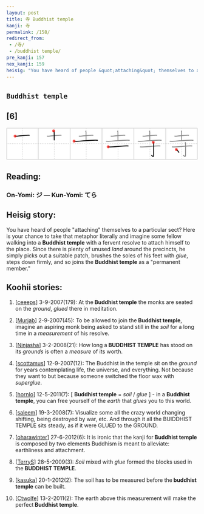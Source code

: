 ```yaml
---
layout: post
title: 寺 Buddhist temple
kanji: 寺
permalink: /158/
redirect_from:
 - /寺/
 - /buddhist temple/
pre_kanji: 157
nex_kanji: 159
heisig: "You have heard of people &quot;attaching&quot; themselves to a particular sect? Here is your chance to take that metaphor literally and imagine some fellow walking into a <b>Buddhist temple</b> with a fervent resolve to attach himself to the place. Since there is plenty of unused <i>land</i> around the precincts, he simply picks out a suitable patch, brushes the soles of his feet with <i>glue</i>, steps down firmly, and so joins the <b>Buddhist temple</b> as a &quot;permanent member.&quot;"
---
```


## `Buddhist temple`

## [6]

<div class="stroke"><img src="../images/E5AFBA.png" /></div>

## Reading:

### On-Yomi: ジ &mdash; Kun-Yomi: てら

## Heisig story:

You have heard of people &quot;attaching&quot; themselves to a particular sect? Here is your chance to take that metaphor literally and imagine some fellow walking into a <b>Buddhist temple</b> with a fervent resolve to attach himself to the place. Since there is plenty of unused <i>land</i> around the precincts, he simply picks out a suitable patch, brushes the soles of his feet with <i>glue</i>, steps down firmly, and so joins the <b>Buddhist temple</b> as a &quot;permanent member.&quot;

## Koohii stories:

1) [<a href="http://kanji.koohii.com/profile/ceeeps">ceeeps</a>] 3-9-2007(179): At the<strong> Buddhist temple</strong> the monks are seated on the <em>ground</em>, <em>glued</em> there in meditation.

2) [<a href="http://kanji.koohii.com/profile/Murjab">Murjab</a>] 2-9-2007(45): To be allowed to join the<strong> Buddhist temple</strong>, imagine an aspiring monk being asked to stand still in the <em>soil</em> for a long time in a <em>measurement</em> of his resolve.

3) [<a href="http://kanji.koohii.com/profile/Ninjasha">Ninjasha</a>] 3-2-2008(21): How long a<strong> BUDDHIST TEMPLE</strong> has stood on its <em>grounds</em> is often a <em>measure</em> of its worth.

4) [<a href="http://kanji.koohii.com/profile/scottamus">scottamus</a>] 12-9-2007(12): The Buddhist in the temple sit on the <em>ground</em> for years contemplating life, the universe, and everything. Not because they want to but because someone switched the floor wax with <em>superglue</em>.

5) [<a href="http://kanji.koohii.com/profile/hornlo">hornlo</a>] 12-5-2011(7): [ <strong>Buddhist temple</strong> = <em>soil</em> / <em>glue</em> ] - in a <strong>Buddhist temple</strong>, you can free yourself of the <em>earth</em> that <em>glues</em> you to this world.

6) [<a href="http://kanji.koohii.com/profile/saleem">saleem</a>] 19-3-2008(7): Visualize some all the crazy world changing shifting, being destroyed by war, etc. And through it all the BUIDDHIST TEMPLE sits steady, as if it were GLUED to the GROUND.

7) [<a href="http://kanji.koohii.com/profile/oharawinter">oharawinter</a>] 27-6-2012(6): It is ironic that the kanji for<strong> Buddhist temple</strong> is composed by two elements Buddhism is meant to alleviate: earthliness and attachment.

8) [<a href="http://kanji.koohii.com/profile/TerryS">TerryS</a>] 28-5-2009(3): <em>Soil</em> mixed with <em>glue</em> formed the blocks used in the<strong> BUDDHIST TEMPLE</strong>.

9) [<a href="http://kanji.koohii.com/profile/kasuka">kasuka</a>] 20-1-2012(2): The soil has to be measured before the<strong> buddhist temple</strong> can be built.

10) [<a href="http://kanji.koohii.com/profile/Ctwolfe">Ctwolfe</a>] 13-2-2011(2): The earth above this measurement will make the perfect<strong> Buddhist temple</strong>.

